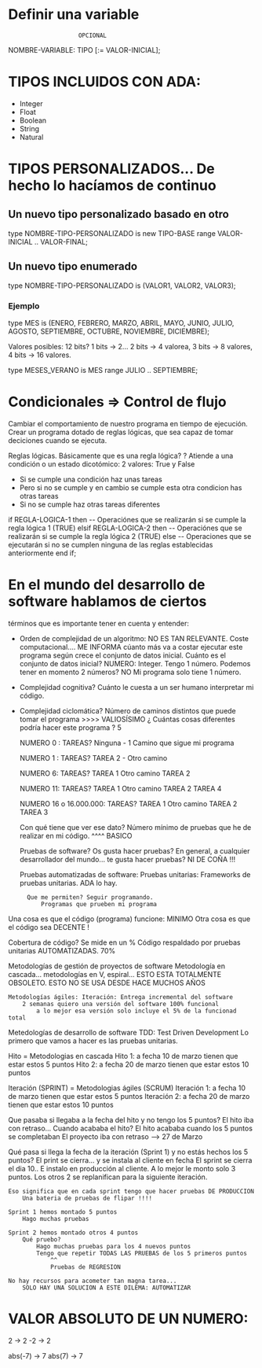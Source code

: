 # Definir una variable
    
                        OPCIONAL
NOMBRE-VARIABLE: TIPO [:= VALOR-INICIAL];

# TIPOS INCLUIDOS CON ADA:

- Integer
- Float
- Boolean
- String
- Natural

# TIPOS PERSONALIZADOS... De hecho lo hacíamos de continuo

## Un nuevo tipo personalizado basado en otro

type NOMBRE-TIPO-PERSONALIZADO is new TIPO-BASE range VALOR-INICIAL .. VALOR-FINAL;

## Un nuevo tipo enumerado

type NOMBRE-TIPO-PERSONALIZADO is (VALOR1, VALOR2, VALOR3);

### Ejemplo

type MES is (ENERO, FEBRERO, MARZO, ABRIL, MAYO, JUNIO, JULIO, AGOSTO, SEPTIEMBRE, OCTUBRE, NOVIEMBRE, DICIEMBRE);

Valores posibles: 12
bits? 1 bits -> 2... 2 bits -> 4 valorea, 3 bits -> 8 valores, 4 bits -> 16 valores.

type MESES_VERANO is MES range JULIO .. SEPTIEMBRE;



# Condicionales => Control de flujo

Cambiar el comportamiento de nuestro programa en tiempo de ejecución. 
Crear un programa dotado de reglas lógicas, que sea capaz de tomar deciciones cuando se ejecuta.

Reglas lógicas. Básicamente que es una regla lógica?
?
Atiende a una condición o un estado dicotómico: 2 valores: True y False

- Si se cumple una condición haz unas tareas
- Pero si no se cumple y en cambio se cumple esta otra condicion has otras tareas
- Si no se cumple haz otras tareas diferentes

if REGLA-LOGICA-1 then
    -- Operaciónes que se realizarán si se cumple la regla lógica 1 (TRUE)
elsif REGLA-LOGICA-2 then
    -- Operaciónes que se realizarán si se cumple la regla lógica 2 (TRUE)
else
    -- Operaciones que se ejecutarán si no se cumplen ninguna de las reglas establecidas anteriormente
end if;


# En el mundo del desarrollo de software hablamos de ciertos 
  términos que es importante tener en cuenta y entender:
 
- Orden de complejidad de un algoritmo: NO ES TAN RELEVANTE.
    Coste computacional....
        ME INFORMA cúanto más va a costar ejecutar este programa
        según crece el conjunto de datos inicial.
        Cuánto es el conjunto de datos inicial? 
            NUMERO: Integer. Tengo 1 número.
            Podemos tener en momento 2 números? NO
            Mi programa solo tiene 1 número.

- Complejidad cognitiva?
    Cuánto le cuesta a un ser humano interpretar mi código.

- Complejidad ciclomática?
    Número de caminos distintos que puede tomar el programa 
        >>>> VALIOSÍSIMO
    ¿ Cuántas cosas diferentes podría hacer este programa ?
        5
    
    NUMERO 0 : TAREAS?
        Ninguna -                   1 Camino que sigue mi programa

    NUMERO 1 : TAREAS?
        TAREA 2 -                   Otro camino
    
    NUMERO 6: TAREAS?
        TAREA 1                     Otro camino
        TAREA 2
    
    NUMERO 11: TAREAS?
        TAREA 1                     Otro camino
        TAREA 2
        TAREA 4
        
    NUMERO 16 o 16.000.000: TAREAS?
        TAREA 1                     Otro camino
        TAREA 2
        TAREA 3
    
    Con qué tiene que ver ese dato?
        Número mínimo de pruebas que he de realizar en mi código.
        ^^^^
        BASICO
        
    Pruebas de software?
        Os gusta hacer pruebas? 
        En general, a cualquier desarrollador del mundo...
            te gusta hacer pruebas? NI DE COÑA !!!
    
    Pruebas automatizadas de software: 
        Pruebas unitarias: Frameworks de pruebas unitarias. ADA lo hay.
        
        Que me permiten? Seguir programando.
            Programas que prueben mi programa
            

Una cosa es que el código (programa) funcione: MINIMO
Otra cosa es que el código sea DECENTE !

Cobertura de código? Se mide en un %
Código respaldado por pruebas unitarias AUTOMATIZADAS. 70%


Metodologías de gestión de proyectos de software
    Metodología en cascada... metodologías en V, espiral...
        ESTO ESTA TOTALMENTE OBSOLETO. 
        ESTO NO SE USA DESDE HACE MUCHOS AÑOS
    
    Metodologías ágiles: Iteración: Entrega incremental del software
        2 semanas quiero una versión del software 100% funcional
            a lo mejor esa versión solo incluye el 5% de la funcionad total
        

Metedologías de desarrollo de software
    TDD: Test Driven Development
    Lo primero que vamos a hacer es las pruebas unitarias.

Hito = Metodologias en cascada
    Hito 1: a fecha 10 de marzo tienen que estar estos 5 puntos
    Hito 2: a fecha 20 de marzo tienen que estar estos 10 puntos

Iteración (SPRINT) = Metodologias ágiles (SCRUM)
    Iteración 1: a fecha 10 de marzo tienen que estar estos 5 puntos
    Iteración 2: a fecha 20 de marzo tienen que estar estos 10 puntos

Que pasaba si llegaba a la fecha del hito y no tengo los 5 puntos?
    El hito iba con retraso...
    Cuando acababa el hito? El hito acababa cuando los 5 puntos se completaban
                            El proyecto iba con retraso --> 27 de Marzo
    
Qué pasa si llega la fecha de la iteración (Sprint 1) y no estás hechos los 5 puntos?
    El print se cierra... y se instala al cliente en fecha
    El sprint se cierra el dia 10.. E instalo en producción al cliente.
        A lo mejor le monto solo 3 puntos. Los otros 2 se replanifican para la siguiente iteración.
    
    Eso significa que en cada sprint tengo que hacer pruebas DE PRODUCCION
        Una bateria de pruebas de flipar !!!!
        
    Sprint 1 hemos montado 5 puntos
        Hago muchas pruebas
    
    Sprint 2 hemos montado otros 4 puntos
        Qué pruebo?
            Hago muchas pruebas para los 4 nuevos puntos
            Tengo que repetir TODAS LAS PRUEBAS de los 5 primeros puntos
                ^^
                Pruebas de REGRESION
    
    No hay recursos para acometer tan magna tarea... 
        SOLO HAY UNA SOLUCION A ESTE DILEMA: AUTOMATIZAR
        
        
        
# VALOR ABSOLUTO DE UN NUMERO:

2  -> 2
-2 -> 2

abs(-7) -> 7
abs(7) -> 7

    




    